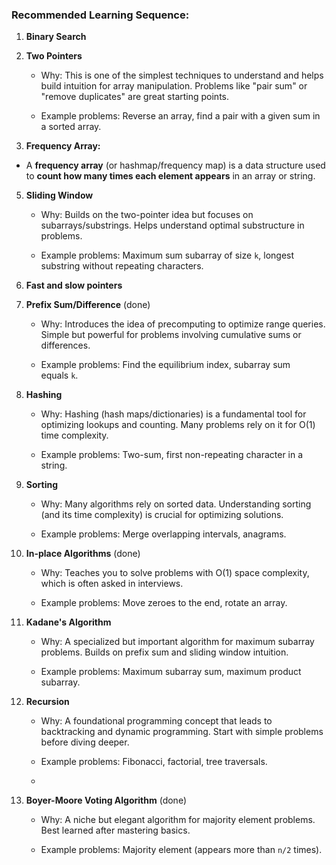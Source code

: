 

### Recommended Learning Sequence:

1. **Binary Search**

2. **Two Pointers** 
    
    - Why: This is one of the simplest techniques to understand and helps build intuition for array manipulation. Problems like "pair sum" or "remove duplicates" are great starting points.
        
    - Example problems: Reverse an array, find a pair with a given sum in a sorted array.


3. **Frequency Array:** 
 - A **frequency array** (or hashmap/frequency map) is a data structure used to **count how many times each element appears** in an array or string.

5. **Sliding Window** 
    
    - Why: Builds on the two-pointer idea but focuses on subarrays/substrings. Helps understand optimal substructure in problems.
        
    - Example problems: Maximum sum subarray of size `k`, longest substring without repeating characters.
        
6. **Fast and slow pointers**

7. **Prefix Sum/Difference** (done)
    
    - Why: Introduces the idea of precomputing to optimize range queries. Simple but powerful for problems involving cumulative sums or differences.
        
    - Example problems: Find the equilibrium index, subarray sum equals `k`.
        
8. **Hashing**
    
    - Why: Hashing (hash maps/dictionaries) is a fundamental tool for optimizing lookups and counting. Many problems rely on it for O(1) time complexity.
        
    - Example problems: Two-sum, first non-repeating character in a string.
        
9. **Sorting**
    
    - Why: Many algorithms rely on sorted data. Understanding sorting (and its time complexity) is crucial for optimizing solutions.
        
    - Example problems: Merge overlapping intervals, anagrams.
        
10. **In-place Algorithms** (done)
    
    - Why: Teaches you to solve problems with O(1) space complexity, which is often asked in interviews.
        
    - Example problems: Move zeroes to the end, rotate an array.
        
11. **Kadane's Algorithm**
    
    - Why: A specialized but important algorithm for maximum subarray problems. Builds on prefix sum and sliding window intuition.
        
    - Example problems: Maximum subarray sum, maximum product subarray.
        
12. **Recursion**
    
    - Why: A foundational programming concept that leads to backtracking and dynamic programming. Start with simple problems before diving deeper.
        
    - Example problems: Fibonacci, factorial, tree traversals.
    - 
        
13. **Boyer-Moore Voting Algorithm** (done)
    
    - Why: A niche but elegant algorithm for majority element problems. Best learned after mastering basics.
        
    - Example problems: Majority element (appears more than `n/2` times).